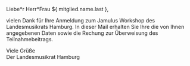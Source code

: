 Liebe\*r Herr\*Frau ${ mitglied.name.last },

vielen Dank für Ihre Anmeldung zum Jamulus Workshop des Landesmusikrats Hamburg.
In dieser Mail erhalten Sie Ihre die von Ihnen angegebenen Daten sowie die
Rechung zur Überweisung des Teilnahmebeitrags.

Viele Grüße  
Der Landesmusikrat Hamburg
